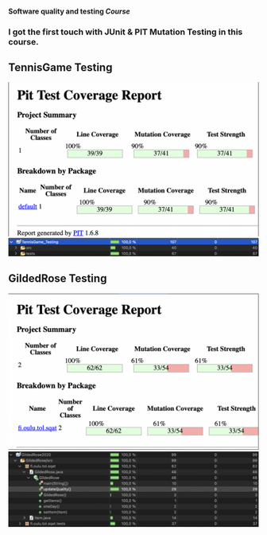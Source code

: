 #### Software quality and testing *Course*

### I got the first touch with JUnit & PIT Mutation Testing in this course. 

## TennisGame Testing
![TennisGame PIT](PIT_Mutation_testing_TennisGame.png)
![TennisGame Coverage](TennisGame_Coverage.png)

## GildedRose Testing 
![GildedRose PIT](PIT_Mutation_testing_GildedRose.png)
![GildedRose Coverage](GildedRose_Coverage.png)

